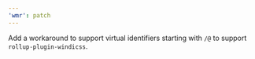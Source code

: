 ```yaml
---
'wmr': patch
---
```


Add a workaround to support virtual identifiers starting with `/@` to support `rollup-plugin-windicss`.
